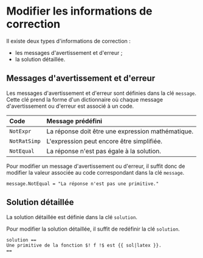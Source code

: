 # Modifier les informations de correction

Il existe deux types d'informations de correction :

* les messages d'avertissement et d'erreur ;
* la solution détaillée.

## Messages d'avertissement et d'erreur

Les messages d'avertissement et d'erreur sont définies dans la clé `message`. Cette clé prend la forme d'un dictionnaire où chaque message d'avertissement ou d'erreur est associé à un code.

| Code | Message prédéfini |
|:-------- | :--------|
|`NotExpr`|La réponse doit être une expression mathématique.|
|`NotRatSimp`|L'expression peut encore être simplifiée.|
|`NotEqual`|La réponse n'est pas égale à la solution.|

Pour modifier un message d'avertissement ou d'erreur, il suffit donc de modifier la valeur associée au code correspondant dans la clé `message`.

```
message.NotEqual = "La réponse n'est pas une primitive."
```

## Solution détaillée

La solution détaillée est définie dans la clé `solution`.

Pour modifier la solution détaillée, il suffit de redéfinir la clé `solution`.

```
solution ==
Une primitive de la fonction $! f !$ est {{ sol|latex }}.
==
```
